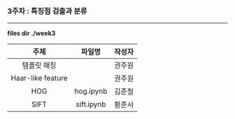 ### 3주차 : 특징점 검출과 분류

------

**files dir ./week3**

|       주제        |   파일명   | 작성자 |
| :---------------: | :--------: | :----: |
|    템플릿 매칭    |            | 권주원 |
| Haar-like feature |            | 권주원 |
|        HOG        | hog.ipynb  | 김준철 |
|       SIFT        | sift.ipynb | 황준서 |

